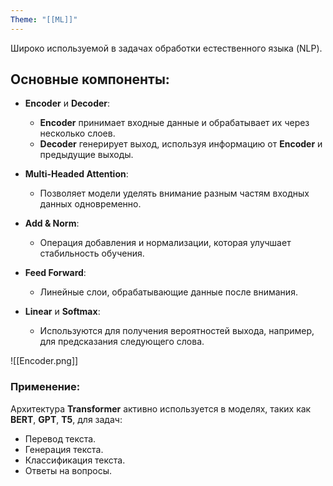 ```yaml
---
Theme: "[[ML]]"
---
```

Широко используемой в задачах обработки естественного языка (NLP).

## Основные компоненты:

- **Encoder** и **Decoder**:
  - **Encoder** принимает входные данные и обрабатывает их через несколько слоев.
  - **Decoder** генерирует выход, используя информацию от **Encoder** и предыдущие выходы.

- **Multi-Headed Attention**:
  - Позволяет модели уделять внимание разным частям входных данных одновременно.

- **Add & Norm**:
  - Операция добавления и нормализации, которая улучшает стабильность обучения.

- **Feed Forward**:
  - Линейные слои, обрабатывающие данные после внимания.

- **Linear** и **Softmax**:
  - Используются для получения вероятностей выхода, например, для предсказания следующего слова.


![[Encoder.png]]
### Применение:
Архитектура **Transformer** активно используется в моделях, таких как **BERT**, **GPT**, **T5**, для задач:
- Перевод текста.
- Генерация текста.
- Классификация текста.
- Ответы на вопросы.